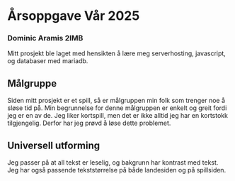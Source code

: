 # Årsoppgave Vår 2025
### Dominic Aramis 2IMB

Mitt prosjekt ble laget med hensikten å lære meg serverhosting, javascript, og databaser med mariadb.

## Målgruppe
Siden mitt prosjekt er et spill, så er målgruppen min folk som trenger noe å sløse tid på. Min begrunnelse for denne målgruppen er enkelt og greit fordi jeg er en av de. Jeg liker kortspill, men det er ikke alltid jeg har en kortstokk tilgjengelig. Derfor har jeg prøvd å løse dette problemet.

## Universell utforming
Jeg passer på at all tekst er leselig, og bakgrunn har kontrast med tekst. Jeg har også passende tekststørrelse på både landesiden og på spillsiden.
